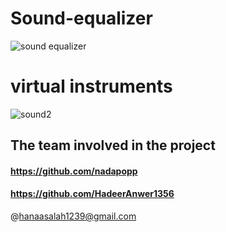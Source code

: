 # Sound-equalizer
![sound equalizer](https://user-images.githubusercontent.com/61320897/169918897-01f4ff9a-1768-4098-b2f2-407122d3aa6d.PNG)
# virtual instruments
![sound2](https://user-images.githubusercontent.com/61320897/169918959-45a3105f-875a-4e6b-9549-7ef591d57449.PNG)
## The team involved in the project
#### https://github.com/nadapopp
#### https://github.com/HadeerAnwer1356
@hanaasalah1239@gmail.com 
